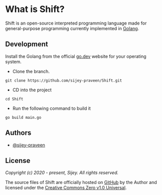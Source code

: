 # What is Shift?

Shift is an open-source interpreted programming language made for general-purpose programming currently implemented in [Golang](https://go.dev/).

## Development

Install the Golang from the official [go.dev](https://go.dev/) website for your operating system.

- Clone the branch.
```
git clone https://github.com/sijey-praveen/Shift.git
```

- CD into the project
```
cd Shift
```

- Run the following command to build it
```
go build main.go
```

## Authors

- [@sijey-praveen](https://github.com/sijey-praveen/)

## License

*Copyright (c) 2020 - present, Sijey. All rights reserved.*

The source files of Shift are officially hosted on [GitHub](https://github.com/sijey-praveen/Shift/) by the Author and licensed under the [Creative Commons Zero v1.0 Universal](https://creativecommons.org/).
